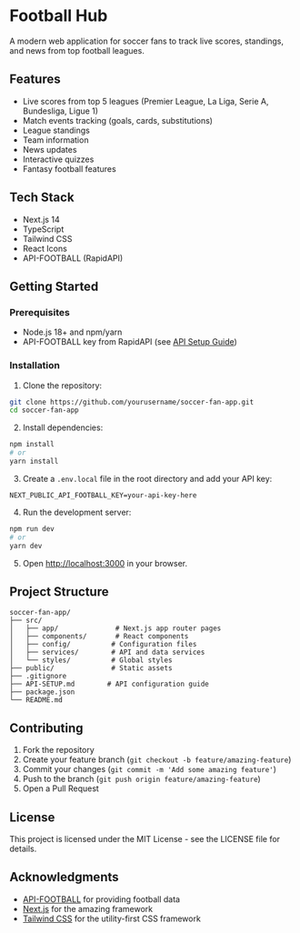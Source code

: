 # Football Hub

A modern web application for soccer fans to track live scores, standings, and news from top football leagues.

## Features

- Live scores from top 5 leagues (Premier League, La Liga, Serie A, Bundesliga, Ligue 1)
- Match events tracking (goals, cards, substitutions)
- League standings
- Team information
- News updates
- Interactive quizzes
- Fantasy football features

## Tech Stack

- Next.js 14
- TypeScript
- Tailwind CSS
- React Icons
- API-FOOTBALL (RapidAPI)

## Getting Started

### Prerequisites

- Node.js 18+ and npm/yarn
- API-FOOTBALL key from RapidAPI (see [API Setup Guide](API-SETUP.md))

### Installation

1. Clone the repository:
```bash
git clone https://github.com/yourusername/soccer-fan-app.git
cd soccer-fan-app
```

2. Install dependencies:
```bash
npm install
# or
yarn install
```

3. Create a `.env.local` file in the root directory and add your API key:
```
NEXT_PUBLIC_API_FOOTBALL_KEY=your-api-key-here
```

4. Run the development server:
```bash
npm run dev
# or
yarn dev
```

5. Open [http://localhost:3000](http://localhost:3000) in your browser.

## Project Structure

```
soccer-fan-app/
├── src/
│   ├── app/              # Next.js app router pages
│   ├── components/       # React components
│   ├── config/          # Configuration files
│   ├── services/        # API and data services
│   └── styles/          # Global styles
├── public/              # Static assets
├── .gitignore
├── API-SETUP.md        # API configuration guide
├── package.json
└── README.md
```

## Contributing

1. Fork the repository
2. Create your feature branch (`git checkout -b feature/amazing-feature`)
3. Commit your changes (`git commit -m 'Add some amazing feature'`)
4. Push to the branch (`git push origin feature/amazing-feature`)
5. Open a Pull Request

## License

This project is licensed under the MIT License - see the LICENSE file for details.

## Acknowledgments

- [API-FOOTBALL](https://rapidapi.com/api-sports/api/api-football/) for providing football data
- [Next.js](https://nextjs.org/) for the amazing framework
- [Tailwind CSS](https://tailwindcss.com/) for the utility-first CSS framework 
